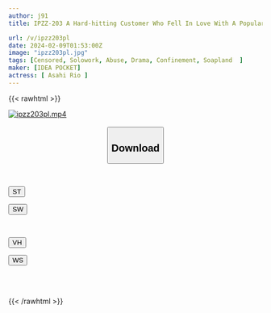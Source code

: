 ```yaml
---
author: j91
title: IPZZ-203 A Hard-hitting Customer Who Fell In Love With A Popular Soapland Girl Is Raped Under House Arrest And Won't Let Her Go Home Until She Falls In Love With Him.A Sticky Delusional Man's Never-ending House Arrest Rio Asahi

url: /v/ipzz203pl
date: 2024-02-09T01:53:00Z
image: "ipzz203pl.jpg"
tags: [Censored, Solowork, Abuse, Drama, Confinement, Soapland	]
maker: [IDEA POCKET]
actress: [ Asahi Rio ]
---
```



{{< rawhtml >}}

<div class="video" data-videoid="ybkZwAl8vXfydm">
    <a href="javascript:;">
        <img src="/v/ipzz203pl/ipzz203pl.jpg" width="WIDTH" height="HEIGHT" alt="ipzz203pl.mp4" loading="lazy">
    </a>
</div>

<script type="text/javascript" src="https://j91.asia/asset/on-demand-st.js"></script>

<br>
  <link rel="stylesheet" href="https://j91.asia/asset/bs5.css">
  
  <center>
  <button class="btn btn-primary" type="button" data-bs-toggle="collapse" data-bs-target=".multi-collapse" aria-expanded="false" aria-controls="multiCollapseExample1 multiCollapseExample2"><h2>Download</h2></button></center>
</p>
<div class="row">
  <div class="col">
    <div class="collapse multi-collapse" id="multiCollapseExample1">
      <div class="card card-body">
	      	      <br>
<div class="buttons">  
<p><a href="https://streamtape.to/v/ybkZwAl8vXfydm" target="_blank"><button class="btn-hover color-3"><i class="fa fa-download"></i> ST</button></a></p>
<p><a href="https://flaswish.com/4vjbu41om311" target="_blank"><button class="btn-hover color-2"><i class="fa fa-download"></i> SW</button></a></p></div>
    </div>
  </div>
</div>
  <div class="col">
    <div class="collapse multi-collapse" id="multiCollapseExample2">
      <div class="card card-body">
	      <br>
<div class="buttons">
<p><a href="javascript:;" target="_blank"><button class="btn-hover color-9"><i class="fa fa-download"></i> VH</button></a></p>
<p><a href="javascript:;" target="_blank"><button class="btn-hover color-8"><i class="fa fa-download"></i> WS</button></a></p></div>
<br><br>
      </div>
    </div>
  </div>
</div>

{{< /rawhtml >}}